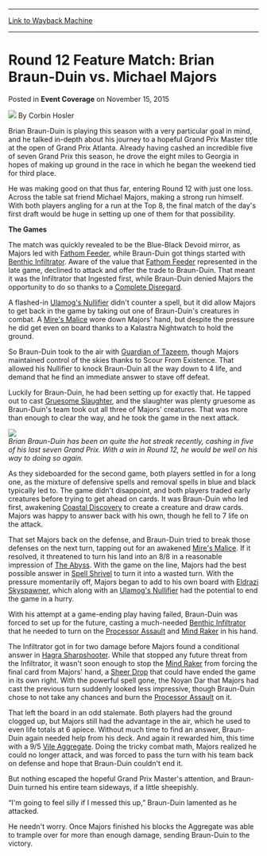 
---
[Link to Wayback Machine](https://web.archive.org/web/20151117184436/http://magic.wizards.com/en/events/coverage/gpatl15/round-12-feature-match-braun-duin-vs-majors-2015-11-15)

[_metadata_:author]:- "Corbin Hosler"
[_metadata_:description]:- "Brian Braun-Duin is playing this season with a very particular goal in mind, and he talked in-depth about his journey to a hopeful Grand Prix Master title at the open of Grand Prix Atlanta. Already having cashed an incredible five of seven Grand Prix this season, he drove the eight miles to Georgia in hopes of making up ground in the race in which he began the weekend tied for third place."
[_metadata_:generator]:- "Drupal 7 (http://drupal.org)"
[_metadata_:node]:- "839116"
[_metadata_:publish_date]:- "2015-11-15"
[_metadata_:source]:- "div-main-content"
[_metadata_:title]:- "Round 12 Feature Match: Brian Braun-Duin vs. Michael Majors"
[_metadata_:wayback_capture_timestamp]:- "2015-11-17 18:44:36"
[_metadata_:wayback_raw_url]:- "https://web.archive.org/web/20151117184436id_/http://magic.wizards.com/en/events/coverage/gpatl15/round-12-feature-match-braun-duin-vs-majors-2015-11-15"
[_metadata_:wayback_url]:- "http://magic.wizards.com/en/events/coverage/gpatl15/round-12-feature-match-braun-duin-vs-majors-2015-11-15"
---


Round 12 Feature Match: Brian Braun-Duin vs. Michael Majors
===========================================================



 Posted in **Event Coverage**
 on November 15, 2015 






![](https://media.magic.wizards.com/styles/auth_small/public/images/person/hosler.jpg)
By Corbin Hosler











Brian Braun-Duin is playing this season with a very particular goal in mind, and he talked in-depth about his journey to a hopeful Grand Prix Master title at the open of Grand Prix Atlanta. Already having cashed an incredible five of seven Grand Prix this season, he drove the eight miles to Georgia in hopes of making up ground in the race in which he began the weekend tied for third place.


He was making good on that thus far, entering Round 12 with just one loss. Across the table sat friend Michael Majors, making a strong run himself. With both players angling for a run at the Top 8, the final match of the day's first draft would be huge in setting up one of them for that possibility.


**The Games**


The match was quickly revealed to be the Blue-Black Devoid mirror, as Majors led with [Fathom Feeder](http://gatherer.wizards.com/Pages/Card/Details.aspx?name=Fathom+Feeder), while Braun-Duin got things started with [Benthic Infiltrator](http://gatherer.wizards.com/Pages/Card/Details.aspx?name=Benthic+Infiltrator). Aware of the value that [Fathom Feeder](http://gatherer.wizards.com/Pages/Card/Details.aspx?name=Fathom+Feeder) represented in the late game, declined to attack and offer the trade to Braun-Duin. That meant it was the Infiltrator that Ingested first, while Braun-Duin denied Majors the opportunity to do so thanks to a [Complete Disregard](http://gatherer.wizards.com/Pages/Card/Details.aspx?name=Complete+Disregard).


A flashed-in [Ulamog's Nullifier](http://gatherer.wizards.com/Pages/Card/Details.aspx?name=Ulamog%27s+Nullifier) didn't counter a spell, but it did allow Majors to get back in the game by taking out one of Braun-Duin's creatures in combat. A [Mire's Malice](http://gatherer.wizards.com/Pages/Card/Details.aspx?name=Mire%27s+Malice) wore down Majors' hand, but despite the pressure he did get even on board thanks to a Kalastra Nightwatch to hold the ground.


So Braun-Duin took to the air with [Guardian of Tazeem](http://gatherer.wizards.com/Pages/Card/Details.aspx?name=Guardian+of+Tazeem), though Majors maintained control of the skies thanks to Scour From Existence. That allowed his Nullifier to knock Braun-Duin all the way down to 4 life, and demand that he find an immediate answer to stave off defeat.


Luckily for Braun-Duin, he had been setting up for exactly that. He tapped out to cast [Gruesome Slaughter](http://gatherer.wizards.com/Pages/Card/Details.aspx?name=Gruesome+Slaughter), and the slaughter was plenty gruesome as Braun-Duin's team took out all three of Majors' creatures. That was more than enough to clear the way, and he took the game in the next attack.


**![](https://media.wizards.com/2015/events/gpatl15/gpatl15_atw-bbd.jpg)**  
*Brian Braun-Duin has been on quite the hot streak recently, cashing in five of his last seven Grand Prix. With a win in Round 12, he would be well on his way to doing so again.*


As they sideboarded for the second game, both players settled in for a long one, as the mixture of defensive spells and removal spells in blue and black typically led to. The game didn't disappoint, and both players traded early creatures before trying to get ahead on cards. It was Braun-Duin who led first, awakening [Coastal Discovery](http://gatherer.wizards.com/Pages/Card/Details.aspx?name=Coastal+Discovery) to create a creature and draw cards. Majors was happy to answer back with his own, though he fell to 7 life on the attack.


That set Majors back on the defense, and Braun-Duin tried to break those defenses on the next turn, tapping out for an awakened [Mire's Malice](http://gatherer.wizards.com/Pages/Card/Details.aspx?name=Mire%27s+Malice). If it resolved, it threatened to turn his land into an 8/8 in a reasonable impression of [The Abyss](http://gatherer.wizards.com/Pages/Card/Details.aspx?name=The+Abyss). With the game on the line, Majors had the best possible answer in [Spell Shrivel](http://gatherer.wizards.com/Pages/Card/Details.aspx?name=Spell+Shrivel) to turn it into a wasted turn. With the pressure momentarily off, Majors began to add to his own board with [Eldrazi Skyspawner](http://gatherer.wizards.com/Pages/Card/Details.aspx?name=Eldrazi+Skyspawner), which along with an [Ulamog's Nullifier](http://gatherer.wizards.com/Pages/Card/Details.aspx?name=Ulamog%27s+Nullifier) had the potential to end the game in a hurry.


With his attempt at a game-ending play having failed, Braun-Duin was forced to set up for the future, casting a much-needed [Benthic Infiltrator](http://gatherer.wizards.com/Pages/Card/Details.aspx?name=Benthic+Infiltrator) that he needed to turn on the [Processor Assault](http://gatherer.wizards.com/Pages/Card/Details.aspx?name=Processor+Assault) and [Mind Raker](http://gatherer.wizards.com/Pages/Card/Details.aspx?name=Mind+Raker) in his hand.


The Infiltrator got in for two damage before Majors found a conditional answer in [Hagra Sharpshooter](http://gatherer.wizards.com/Pages/Card/Details.aspx?name=Hagra+Sharpshooter). While that stopped any future threat from the Infiltrator, it wasn't soon enough to stop the [Mind Raker](http://gatherer.wizards.com/Pages/Card/Details.aspx?name=Mind+Raker) from forcing the final card from Majors' hand, a [Sheer Drop](http://gatherer.wizards.com/Pages/Card/Details.aspx?name=Sheer+Drop) that could have ended the game in its own right. With the powerful spell gone, the Noyan Dar that Majors had cast the previous turn suddenly looked less impressive, though Braun-Duin chose to not take any chances and burn the [Processor Assault](http://gatherer.wizards.com/Pages/Card/Details.aspx?name=Processor+Assault) on it.


That left the board in an odd stalemate. Both players had the ground clogged up, but Majors still had the advantage in the air, which he used to even life totals at 6 apiece. Without much time to find an answer, Braun-Duin again needed help from his deck. And again it rewarded him, this time with a 9/5 [Vile Aggregate](http://gatherer.wizards.com/Pages/Card/Details.aspx?name=Vile+Aggregate). Doing the tricky combat math, Majors realized he could no longer attack, and was forced to pass the turn with his team back on defense and hope that Braun-Duin couldn't end it.


But nothing escaped the hopeful Grand Prix Master's attention, and Braun-Duin turned his entire team sideways, if a little sheepishly.


“I'm going to feel silly if I messed this up,” Braun-Duin lamented as he attacked.


He needn't worry. Once Majors finished his blocks the Aggregate was able to trample over for more than enough damage, sending Braun-Duin to the victory.







